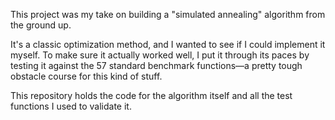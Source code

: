This project was my take on building a "simulated annealing" algorithm from the ground up.

It's a classic optimization method, and I wanted to see if I could implement it myself. To make sure it actually worked well, I put it through its paces by testing it against the 57 standard benchmark functions—a pretty tough obstacle course for this kind of stuff.

This repository holds the code for the algorithm itself and all the test functions I used to validate it.
